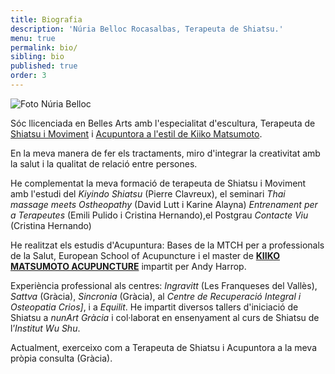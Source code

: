 ```yaml
---
title: Biografia
description: 'Núria Belloc Rocasalbas, Terapeuta de Shiatsu.'
menu: true
permalink: bio/
sibling: bio
published: true
order: 3
---
```



![Foto Núria Belloc]({{site.baseurl}}/image/WEBretratbaixaresol.jpg)

Sóc llicenciada en Belles Arts amb l'especialitat d'escultura, Terapeuta de [Shiatsu i Moviment](http://www.shiatsu-movimiento.com) i [Acupuntora a l'estil de Kiiko Matsumoto](http://www.kiikomatsumoto.com/).

En la meva manera de fer els tractaments, miro d'integrar la creativitat amb la salut i la qualitat de relació entre persones.

He complementat la meva formació de terapeuta de Shiatsu i Moviment amb l'estudi del _Kiyindo Shiatsu_ (Pierre Clavreux), el seminari _Thai massage meets Ostheopathy_ (David Lutt i Karine Alayna) _Entrenament per a Terapeutes_ (Emili Pulido i Cristina Hernando),el Postgrau _Contacte Viu_ (Cristina Hernando)

He realitzat els estudis d'Acupuntura: Bases de la MTCH per a professionals de la Salut, European School of Acupuncture i el master de **[KIIKO MATSUMOTO ACUPUNCTURE](http://www.kiikomatsumoto.com/)** impartit per Andy Harrop.

Experiència professional als centres: _Ingravitt_ (Les Franqueses del Vallès), _Sattva_ (Gràcia), _Sincronia_ (Gràcia), al _Centre de Recuperació Integral i Osteopatia Crios]_, i a _Equilit_. He impartit diversos tallers d'iniciació de Shiatsu a _nunArt Gràcia_ i col·laborat en ensenyament al curs de Shiatsu de l’_Institut Wu Shu_.

Actualment, exerceixo com a Terapeuta de Shiatsu i Acupuntora a la meva pròpia consulta (Gràcia).


[Shiatsu i Moviment]: http://www.shiatsu-movimiento.com
[KIIKO MATSUMOTO ACUPUNCTURE]: http://www.kiikomatsumoto.com
[CO+T Remei]: https://cotbarcelona.wordpress.com
